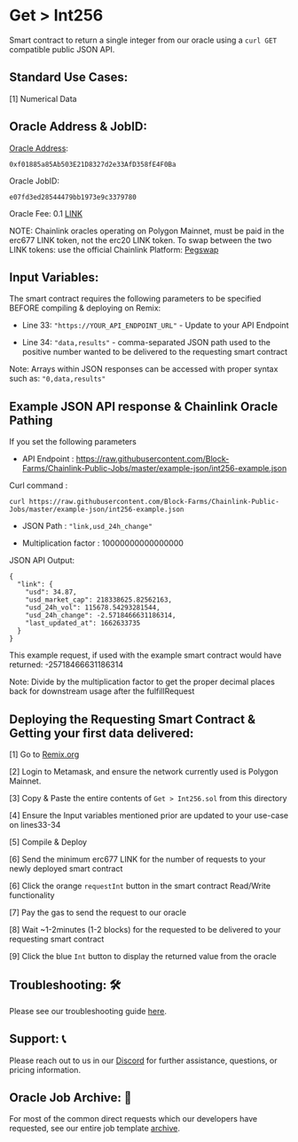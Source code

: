 # Get > Int256
Smart contract to return a single integer from our oracle using a `curl GET` compatible public JSON API.

## Standard Use Cases:
[1] Numerical Data

## Oracle Address & JobID:
[Oracle Address](https://polygonscan.com/address/0xf01885a85Ab503E21D8327d2e33AfD358fE4F0Ba): 
```
0xf01885a85Ab503E21D8327d2e33AfD358fE4F0Ba
```
Oracle JobID: 
```
e07fd3ed28544479bb1973e9c3379780
```
Oracle Fee: 0.1 [LINK](https://polygonscan.com/address/0xb0897686c545045afc77cf20ec7a532e3120e0f1)

NOTE: Chainlink oracles operating on Polygon Mainnet, must be paid in the erc677 LINK token, not the erc20 LINK token. To swap between the two LINK tokens: use the official Chainlink Platform: [Pegswap](https://pegswap.chain.link/)

## Input Variables:
The smart contract requires the following parameters to be specified BEFORE compiling & deploying on Remix:

* Line 33: `"https://YOUR_API_ENDPOINT_URL"` - Update to your API Endpoint

* Line 34: `"data,results"` - comma-separated JSON path used to the positive number wanted to be delivered to the requesting smart contract

Note: Arrays within JSON responses can be accessed with proper syntax such as: `"0,data,results"`

## Example JSON API response & Chainlink Oracle Pathing
If you set the following parameters

* API Endpoint : https://raw.githubusercontent.com/Block-Farms/Chainlink-Public-Jobs/master/example-json/int256-example.json

Curl command : 
```
curl https://raw.githubusercontent.com/Block-Farms/Chainlink-Public-Jobs/master/example-json/int256-example.json
```

* JSON Path : `"link,usd_24h_change"`

* Multiplication factor : 10000000000000000

JSON API Output:
```
{
  "link": {
    "usd": 34.87,
    "usd_market_cap": 218338625.82562163,
    "usd_24h_vol": 115678.54293281544,
    "usd_24h_change": -2.5718466631186314,
    "last_updated_at": 1662633735
  }
}
```

This example request, if used with the example smart contract would have returned: -25718466631186314

Note: Divide by the multiplication factor to get the proper decimal places back for downstream usage after the fulfillRequest

## Deploying the Requesting Smart Contract & Getting your first data delivered:
[1] Go to [Remix.org](https://remix.ethereum.org/)

[2] Login to Metamask, and ensure the network currently used is Polygon Mainnet.

[3] Copy & Paste the entire contents of `Get > Int256.sol` from this directory

[4] Ensure the Input variables mentioned prior are updated to your use-case on lines33-34

[5] Compile & Deploy

[6] Send the minimum erc677 LINK for the number of requests to your newly deployed smart contract

[6] Click the orange `requestInt` button in the smart contract Read/Write functionality

[7] Pay the gas to send the request to our oracle

[8] Wait ~1-2minutes (1-2 blocks) for the requested to be delivered to your requesting smart contract

[9] Click the blue `Int` button to display the returned value from the oracle

## Troubleshooting: :hammer_and_wrench:
Please see our troubleshooting guide [here](https://github.com/Block-Farms/Chainlink-Public-Jobs/blob/master/README.md#troubleshooting).

## Support: :telephone_receiver:
Please reach out to us in our [Discord](https://discord.gg/PgxRVrDUm7) for further assistance, questions, or pricing information.

## Oracle Job Archive: :scroll:
For most of the common direct requests which our developers have requested, see our entire job template [archive](https://github.com/Block-Farms/Chainlink-Job-Spec-Template-Smart-Contract-Archive/tree/main/2_Direct_Request).
